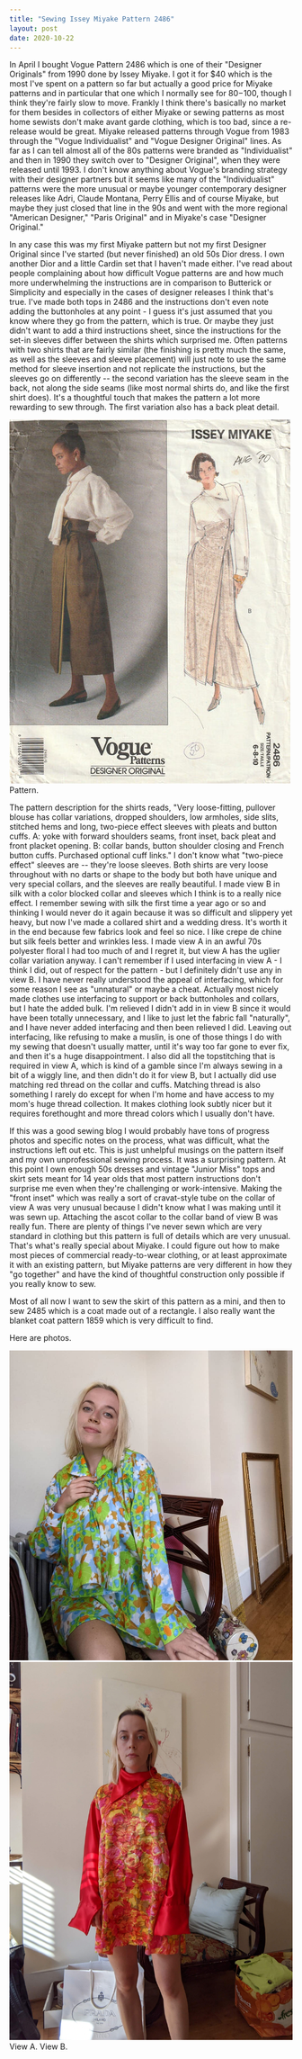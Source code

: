 ```yaml
---
title: "Sewing Issey Miyake Pattern 2486"
layout: post
date: 2020-10-22
---
```


In April I bought Vogue Pattern 2486 which is one of their "Designer Originals" from 1990 done by Issey Miyake. I got it for $40 which is the most I've spent on a pattern so far but actually a good price for Miyake patterns and in particular that one which I normally see for $80-$100, though I think they're fairly slow to move. Frankly I think there's basically no market for them besides in collectors of either Miyake or sewing patterns as most home sewists don't make avant garde clothing, which is too bad, since a re-release would be great. Miyake released patterns through Vogue from 1983 through the "Vogue Individualist" and "Vogue Designer Original" lines. As far as I can tell almost all of the 80s patterns were branded as "Individualist" and then in 1990 they switch over to "Designer Original", when they were released until 1993. I don't know anything about Vogue's branding strategy with their designer partners but it seems like many of the "Individualist" patterns were the more unusual or maybe younger contemporary designer releases like Adri, Claude Montana, Perry Ellis and of course Miyake, but maybe they just closed that line in the 90s and went with the more regional "American Designer," "Paris Original" and in Miyake's case "Designer Original."

<p>In any case this was my first Miyake pattern but not my first Designer Original since I've started (but never finished) an old 50s Dior dress. I own another Dior and a little Cardin set that I haven't made either. I've read about people complaining about how difficult Vogue patterns are and how much more underwhelming the instructions are in comparison to Butterick or Simplicity and especially in the cases of designer releases I think that's true. I've made both tops in 2486 and the instructions don't even note adding the buttonholes at any point - I guess it's just assumed that you know where they go from the pattern, which is true. Or maybe they just didn't want to add a third instructions sheet, since the instructions for the set-in sleeves differ between the shirts which surprised me. Often patterns with two shirts that are fairly similar (the finishing is pretty much the same, as well as the sleeves and sleeve placement) will just note to use the same method for sleeve insertion and not replicate the instructions, but the sleeves go on differently -- the second variation has the sleeve seam in the back, not along the side seams (like most normal shirts do, and like the first shirt does). It's a thoughtful touch that makes the pattern a lot more rewarding to sew through. The first variation also has a back pleat detail. 

<p><img class="post-inline-image" src="/files/miyake-pattern-2486.jpg" />
Pattern.

<p>The pattern description for the shirts reads, "Very loose-fitting, pullover blouse has collar variations, dropped shoulders, low armholes, side slits, stitched hems and long, two-piece effect sleeves with pleats and button cuffs. A: yoke with forward shoulders seams, front inset, back pleat and front placket opening. B: collar bands, button shoulder closing and French button cuffs. Purchased optional cuff links." I don't know what "two-piece effect" sleeves are -- they're loose sleeves. Both shirts are very loose throughout with no darts or shape to the body but both have unique and very special collars, and the sleeves are really beautiful. I made view B in silk with a color blocked collar and sleeves which I think is to a really nice effect. I remember sewing with silk the first time a year ago or so and thinking I would never do it again because it was so difficult and slippery yet heavy, but now I've made a collared shirt and a wedding dress. It's worth it in the end because few fabrics look and feel so nice. I like crepe de chine but silk feels better and wrinkles less. I made view A in an awful 70s polyester floral I had too much of and I regret it, but view A has the uglier collar variation anyway. I can't remember if I used interfacing in view A - I think I did, out of respect for the pattern - but I definitely didn't use any in view B. I have never really understood the appeal of interfacing, which for some reason I see as "unnatural" or maybe a cheat. Actually most nicely made clothes use interfacing to support or back buttonholes and collars, but I hate the added bulk. I'm relieved I didn't add in in view B since it would have been totally unnecessary, and I like to just let the fabric fall "naturally", and I have never added interfacing and then been relieved I did. Leaving out interfacing, like refusing to make a muslin, is one of those things I do with my sewing that doesn't usually matter, until it's way too far gone to ever fix, and then it's a huge disappointment. I also did all the topstitching that is required in view A, which is kind of a gamble since I'm always sewing in a bit of a wiggly line, and then didn't do it for view B, but I actually did use matching red thread on the collar and cuffs. Matching thread is also something I rarely do except for when I'm home and have access to my mom's huge thread collection. It makes clothing look subtly nicer but it requires forethought and more thread colors which I usually don't have. 

<p>If this was a good sewing blog I would probably have tons of progress photos and specific notes on the process, what was difficult, what the instructions left out etc. This is just unhelpful musings on the pattern itself and my own unprofessional sewing process. It was a surprising pattern. At this point I own enough 50s dresses and vintage "Junior Miss" tops and skirt sets meant for 14 year olds that most pattern instructions don't surprise me even when they're challenging or work-intensive. Making the "front inset" which was really a sort of cravat-style tube on the collar of view A was very unusual because I didn't know what I was making until it was sewn up. Attaching the ascot collar to the collar band of view B was really fun. There are plenty of things I've never sewn which are very standard in clothing but this pattern is full of details which are very unusual. That's what's really special about Miyake. I could figure out how to make most pieces of commercial ready-to-wear clothing, or at least approximate it with an existing pattern, but Miyake patterns are very different in how they "go together" and have the kind of thoughtful construction only possible if you really know to sew.

<p>Most of all now I want to sew the skirt of this pattern as a mini, and then to sew 2485 which is a coat made out of a rectangle. I also really want the blanket coat pattern 1859 which is very difficult to find.

<p>Here are photos.
<p><img class="post-two-images" src="/files/2486-view-a.jpg" /> <img class="post-two-images" src="/files/2486-view-b.jpg" />
View A. View B.
